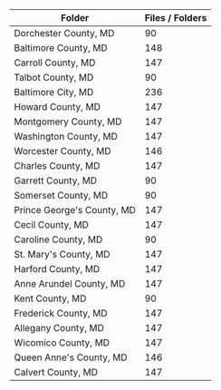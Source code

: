| Folder                     |   Files / Folders |
|----------------------------|-------------------|
| Dorchester County, MD      |                90 |
| Baltimore County, MD       |               148 |
| Carroll County, MD         |               147 |
| Talbot County, MD          |                90 |
| Baltimore City, MD         |               236 |
| Howard County, MD          |               147 |
| Montgomery County, MD      |               147 |
| Washington County, MD      |               147 |
| Worcester County, MD       |               146 |
| Charles County, MD         |               147 |
| Garrett County, MD         |                90 |
| Somerset County, MD        |                90 |
| Prince George's County, MD |               147 |
| Cecil County, MD           |               147 |
| Caroline County, MD        |                90 |
| St. Mary's County, MD      |               147 |
| Harford County, MD         |               147 |
| Anne Arundel County, MD    |               147 |
| Kent County, MD            |                90 |
| Frederick County, MD       |               147 |
| Allegany County, MD        |               147 |
| Wicomico County, MD        |               147 |
| Queen Anne's County, MD    |               146 |
| Calvert County, MD         |               147 |